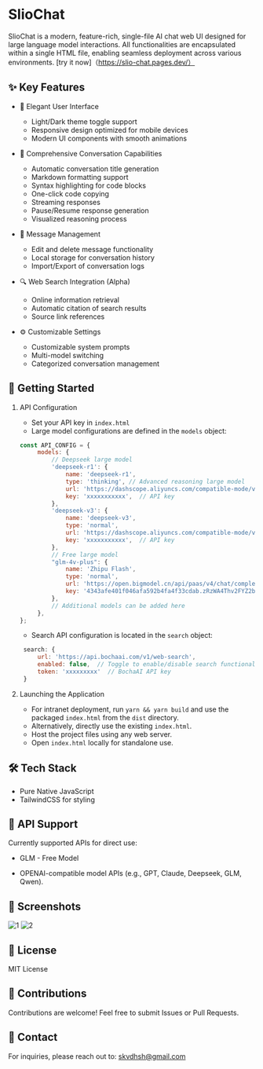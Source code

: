 # SlioChat

SlioChat is a modern, feature-rich, single-file AI chat web UI designed for large language model interactions. All functionalities are encapsulated within a single HTML file, enabling seamless deployment across various environments.
[try it now]（https://slio-chat.pages.dev/）

## ✨ Key Features

- 🎨 Elegant User Interface
  - Light/Dark theme toggle support
  - Responsive design optimized for mobile devices
  - Modern UI components with smooth animations

- 💬 Comprehensive Conversation Capabilities
  - Automatic conversation title generation
  - Markdown formatting support
  - Syntax highlighting for code blocks
  - One-click code copying
  - Streaming responses
  - Pause/Resume response generation
  - Visualized reasoning process

- 📝 Message Management
  - Edit and delete message functionality
  - Local storage for conversation history
  - Import/Export of conversation logs

- 🔍 Web Search Integration (Alpha)
  - Online information retrieval
  - Automatic citation of search results
  - Source link references

- ⚙️ Customizable Settings
  - Customizable system prompts
  - Multi-model switching
  - Categorized conversation management

## 🚀 Getting Started

1. API Configuration
   - Set your API key in `index.html`
   - Large model configurations are defined in the `models` object:
   ```javascript
   const API_CONFIG = {
        models: {
            // Deepseek large model
            'deepseek-r1': {
                name: 'deepseek-r1',
                type: 'thinking', // Advanced reasoning large model
                url: 'https://dashscope.aliyuncs.com/compatible-mode/v1/chat/completions',
                key: 'xxxxxxxxxxx',  // API key
            },
            'deepseek-v3': {
                name: 'deepseek-v3',
                type: 'normal',
                url: 'https://dashscope.aliyuncs.com/compatible-mode/v1/chat/completions',
                key: 'xxxxxxxxxxx',  // API key
            },
            // Free large model
            "glm-4v-plus": {
                name: 'Zhipu Flash',
                type: 'normal',
                url: 'https://open.bigmodel.cn/api/paas/v4/chat/completions',
                key: '4343afe401f046afa592b4fa4f33cdab.zRzWA4Thv2FYZ2ba',  // Zhipu's free model
            },
            // Additional models can be added here
        },
   };
   ```
   - Search API configuration is located in the `search` object:
   ```javascript
    search: {
        url: 'https://api.bochaai.com/v1/web-search',
        enabled: false,  // Toggle to enable/disable search functionality
        token: 'xxxxxxxxx'  // BochaAI API key
    }
   ```

2. Launching the Application
   - For intranet deployment, run `yarn && yarn build` and use the packaged `index.html` from the `dist` directory.
   - Alternatively, directly use the existing `index.html`.
   - Host the project files using any web server.
   - Open `index.html` locally for standalone use.

## 🛠️ Tech Stack

- Pure Native JavaScript
- TailwindCSS for styling

## 🔑 API Support

Currently supported APIs for direct use:

- GLM - Free Model

- OPENAI-compatible model APIs (e.g., GPT, Claude, Deepseek, GLM, Qwen).

## 📸 Screenshots

![1](https://skwang-static.oss-cn-hongkong.aliyuncs.com/img/1.png)
![2](https://skwang-static.oss-cn-hongkong.aliyuncs.com/img/2.png)

## 📝 License

MIT License

## 🤝 Contributions

Contributions are welcome! Feel free to submit Issues or Pull Requests.

## 📧 Contact

For inquiries, please reach out to: skvdhsh@gmail.com